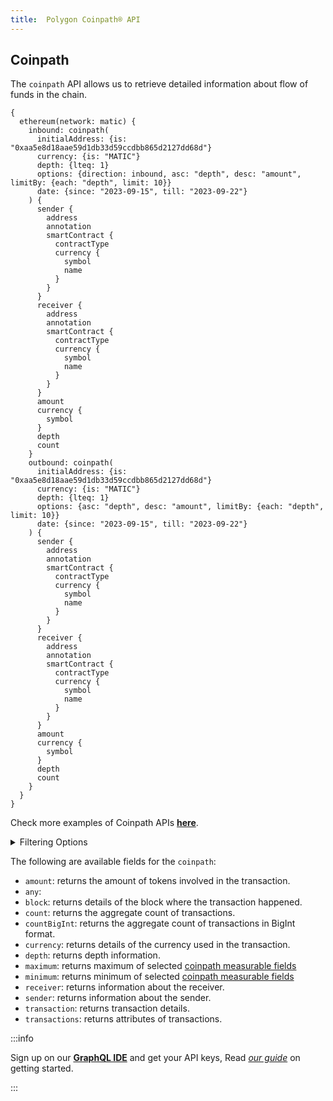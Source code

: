 ```yaml
---
title:  Polygon Coinpath® API
---
```



<head>
<meta name="title" content="Polygon Coinpath® - Money Flow API"/>
<meta name="description" content= "Trace tokens on Polygon blockchain and learn about source, destination and involved parties in the transactions."/>
<meta name="keywords" content="polygon api, polygon compliance, polygon money tracking, polygon balance, polygon balance history, polygon python api, polygon nft api, polygon scan api, polygon matic api, polygon api docs, polygon crypto api, polygon blockchain api,matic network api"/>
<meta name="robots" content="index, follow"/>
<meta http-equiv="Content-Type" content="text/html; charset=utf-8"/>
<meta name="language" content="English"/>

<!-- Open Graph / Facebook -->
<meta property="og:type" content="website" />
<meta property="og:title" content="Polygon Coinpath® - Money Flow API" />
<meta property="og:description" content="Trace tokens on the Polygon blockchain and learn about the transactions source, destination, and involved parties." />

<!-- Twitter -->
<meta property="twitter:card" content="summary_large_image" />
<meta property="twitter:title" content="Polygon Blocks API" />
<meta property="twitter:description" content="Trace tokens on the Polygon blockchain and learn about the transactions' source, destination, and involved parties." />
</head>

## Coinpath

The `coinpath` API allows us to retrieve detailed information about flow of funds in the chain.

```
{
  ethereum(network: matic) {
    inbound: coinpath(
      initialAddress: {is: "0xaa5e8d18aae59d1db33d59ccdbb865d2127dd68d"}
      currency: {is: "MATIC"}
      depth: {lteq: 1}
      options: {direction: inbound, asc: "depth", desc: "amount", limitBy: {each: "depth", limit: 10}}
      date: {since: "2023-09-15", till: "2023-09-22"}
    ) {
      sender {
        address
        annotation
        smartContract {
          contractType
          currency {
            symbol
            name
          }
        }
      }
      receiver {
        address
        annotation
        smartContract {
          contractType
          currency {
            symbol
            name
          }
        }
      }
      amount
      currency {
        symbol
      }
      depth
      count
    }
    outbound: coinpath(
      initialAddress: {is: "0xaa5e8d18aae59d1db33d59ccdbb865d2127dd68d"}
      currency: {is: "MATIC"}
      depth: {lteq: 1}
      options: {asc: "depth", desc: "amount", limitBy: {each: "depth", limit: 10}}
      date: {since: "2023-09-15", till: "2023-09-22"}
    ) {
      sender {
        address
        annotation
        smartContract {
          contractType
          currency {
            symbol
            name
          }
        }
      }
      receiver {
        address
        annotation
        smartContract {
          contractType
          currency {
            symbol
            name
          }
        }
      }
      amount
      currency {
        symbol
      }
      depth
      count
    }
  }
}

```

Check more examples of Coinpath APIs **[here](/docs/Examples/coinpath/money-flow-api.md)**.

<details>
<summary>Filtering Options</summary>

Coinpath data can be filtered using following arguments:

- `currency`: Filter by the currency involved in the transaction.
- `date`: Filter by the date of the transaction.
- `depth`: Filter by the depth of the transaction.
- `initialAddress`: Filter by the initial address.
- `initialDate`: Filter by the initial date.
- `initialTime`: Filter by the initial time.
- `options`: Filter returned data by ordering, limiting, and constraining it.
- `receiver`: Filter by the receiver's address.
- `sender`: Filter by the sender's address.
- `time`: Filter by the time of the transaction.
  
</details>

The following are available fields for the `coinpath`:

- `amount`: returns the amount of tokens involved in the transaction.
- `any`:
- `block`: returns details of the block where the transaction happened.
- `count`: returns the aggregate count of transactions.
- `countBigInt`: returns the aggregate count of transactions in BigInt format.
- `currency`: returns details of the currency used in the transaction.
- `depth`: returns depth information.
- `maximum`: returns maximum of selected [coinpath measurable fields](/v1/docs/graphql-reference/objects/ethereum-coinpath)
- `minimum`: returns minimum of selected [coinpath measurable fields](/v1/docs/graphql-reference/objects/ethereum-coinpath)
- `receiver`: returns information about the receiver.
- `sender`: returns information about the sender.
- `transaction`:  returns transaction details.
- `transactions`: returns attributes of transactions.



:::info

Sign up on our **[GraphQL IDE](https://ide.bitquery.io/)** and get your API keys, Read _[our guide](/docs/graphql-ide/how-to-start/)_ on getting started.

:::